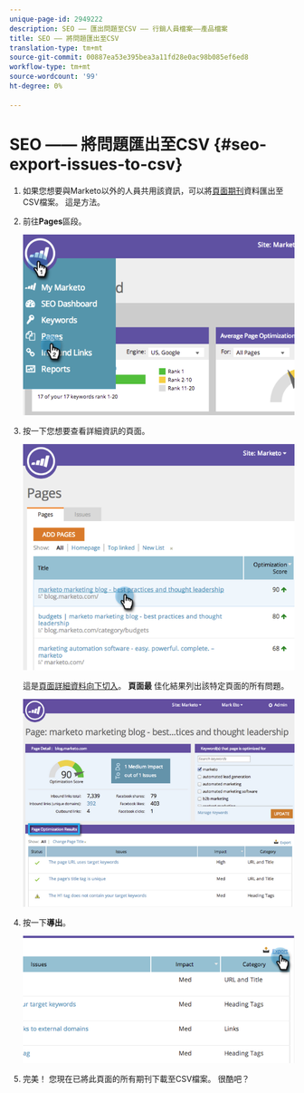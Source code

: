 ```yaml
---
unique-page-id: 2949222
description: SEO —— 匯出問題至CSV —— 行銷人員檔案——產品檔案
title: SEO —— 將問題匯出至CSV
translation-type: tm+mt
source-git-commit: 00887ea53e395bea3a11fd28e0ac98b085ef6ed8
workflow-type: tm+mt
source-wordcount: '99'
ht-degree: 0%

---
```



# SEO —— 將問題匯出至CSV {#seo-export-issues-to-csv}

1. 如果您想要與Marketo以外的人員共用該資訊，可以將[頁面期刊](seo-understanding-pages.md)資料匯出至CSV檔案。 這是方法。
1. 前往&#x200B;**Pages**&#x200B;區段。

   ![](assets/image2014-9-18-13-3a16-3a5.png)

1. 按一下您想要查看詳細資訊的頁面。

   ![](assets/image2014-9-18-13-3a16-3a8.png)

   這是[頁面詳細資料向下切入](seo-using-the-page-detail-drill-down.md)。 **頁面最** 佳化結果列出該特定頁面的所有問題。

   ![](assets/image2014-9-18-13-3a16-3a12.png)

1. 按一下&#x200B;**導出**。

   ![](assets/image2014-9-18-13-3a16-3a39.png)

1. 完美！ 您現在已將此頁面的所有期刊下載至CSV檔案。 很酷吧？

